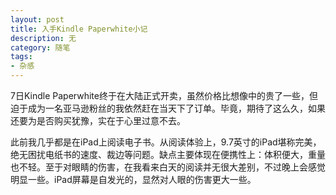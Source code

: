 ```yaml
---
layout: post
title: 入手Kindle Paperwhite小记
description: 无
category: 随笔
tags: 
- 杂感
---
```


7日Kindle Paperwhite终于在大陆正式开卖，虽然价格比想像中的贵了一些，但迫于成为一名亚马逊粉丝的我依然赶在当天下了订单。毕竟，期待了这么久，如果还要为是否购买犹豫，实在于心里过意不去。

此前我几乎都是在iPad上阅读电子书。从阅读体验上，9.7英寸的iPad堪称完美，绝无困扰电纸书的速度、裁边等问题。缺点主要体现在便携性上：体积便大，重量也不轻。至于对眼睛的伤害，在我看来白天的阅读并无很大差别，不过晚上会感觉明显一些。iPad屏幕是自发光的，显然对人眼的伤害更大一些。








